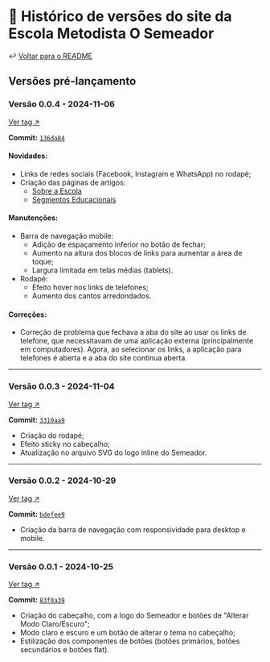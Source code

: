 # 📜 Histórico de versões do site da Escola Metodista O Semeador

↩️ <a href="../README.md">Voltar para o README</a>

## Versões pré-lançamento

<!-- v0.0.4 -->

### Versão 0.0.4 - 2024-11-06

<!-- Link pra tag -->

<a href="https://github.com/escola-metodista-o-semeador/site-semeador/releases/tag/v0.0.4">Ver tag ↗️</a>

<!-- Link pro commit -->

**Commit:** <a href="https://github.com/escola-metodista-o-semeador/site-semeador/commit/136da846a6318d6e2bffdaa6abeb7759080803f0">`136da84`</a>

#### Novidades:

- Links de redes sociais (Facebook, Instagram e WhatsApp) no rodapé;
- Criação das páginas de artigos:
  - <a href="https://escola-metodista-o-semeador.github.io/site-semeador/frontend/pages/sobre.html" target="_blank">Sobre a Escola</a>
  - <a href="https://escola-metodista-o-semeador.github.io/site-semeador/frontend/pages/segmentos-educacionais.html" target="_blank">Segmentos Educacionais</a>

#### Manutenções:

- Barra de navegação mobile:
  - Adição de espaçamento inferior no botão de fechar;
  - Aumento na altura dos blocos de links para aumentar a área de toque;
  - Largura limitada em telas médias (tablets).
- Rodapé:
  - Efeito hover nos links de telefones;
  - Aumento dos cantos arredondados.

#### Correções:

- Correção de problema que fechava a aba do site ao usar os links de telefone, que necessitavam de uma aplicação externa (principalmente em computadores). Agora, ao selecionar os links, a aplicação para telefones é aberta e a aba do site continua aberta.

---

<!-- v0.0.3 -->

### Versão 0.0.3 - 2024-11-04

<!-- Link pra tag -->

<a href="https://github.com/escola-metodista-o-semeador/site-semeador/releases/tag/v0.0.3">Ver tag ↗️</a>

<!-- Link pro commit -->

**Commit:** <a href="https://github.com/escola-metodista-o-semeador/site-semeador/commit/3310aa9c6173bb101c8a0cd4719acd1fdb75f86b">`3310aa9`</a>

- Criação do rodapé;
- Efeito sticky no cabeçalho;
- Atualização no arquivo SVG do logo inline do Semeador.

---

<!-- v0.0.2 -->

### Versão 0.0.2 - 2024-10-29

<!-- Link pra tag -->

<a href="https://github.com/escola-metodista-o-semeador/site-semeador/releases/tag/v0.0.2">Ver tag ↗️</a>

<!-- Link pro commit -->

**Commit:** <a href="https://github.com/escola-metodista-o-semeador/site-semeador/commit/bdefee9c9b4e9b5b09d677b80e26565d75e5eab4" target="_blank">`bdefee9`</a>

- Criação da barra de navegação com responsividade para desktop e mobile.

---

<!-- v0.0.1 -->

### Versão 0.0.1 - 2024-10-25

<!-- Link pra tag -->

<a href="https://github.com/escola-metodista-o-semeador/site-semeador/releases/tag/v0.0.1">Ver tag ↗️</a>

<!-- Link pro commit -->

**Commit:** <a href="https://github.com/escola-metodista-o-semeador/site-semeador/commit/83f0a39df0fc0d69e0e2df637fd39c840704c38e" target="_blank">`83f0a39`</a>

- Criação do cabeçalho, com a logo do Semeador e botões de "Alterar Modo Claro/Escuro";
- Modo claro e escuro e um botão de alterar o tema no cabeçalho;
- Estilização dos componentes de botões (botões primários, botões secundários e botões flat).
